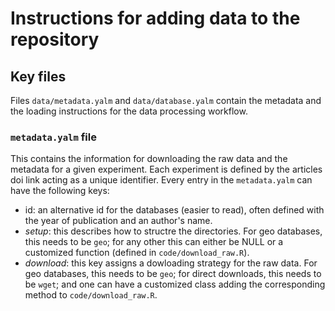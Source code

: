 # Instructions for adding data to the repository
## Key files
Files `data/metadata.yalm` and `data/database.yalm` contain the metadata and the loading instructions for the data processing workflow.

### `metadata.yalm` file
This contains the information for downloading the raw data and the metadata for a given experiment. Each experiment is defined by the articles doi link acting as a unique identifier.  Every entry in the `metadata.yalm` can have the following keys:
- id: an alternative id for the databases (easier to read), often defined with the year of publication and an author's name.
- _setup_: this describes how to structre the directories. For geo databases, this needs to be `geo`; for any other this can either be NULL or a customized function (defined in `code/download_raw.R`).
- _download_: this key assigns a dowloading strategy for the raw data. For geo databases, this needs to be `geo`; for direct downloads, this needs to be `wget`; and one can have a customized class adding the corresponding method to `code/download_raw.R`. 
